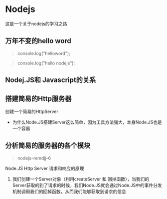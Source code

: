 # Nodejs
这是一个关于nodejs的学习之路
## 万年不变的hello word
>console.log("helloword");
 
>console.log("hello nodejs");

## Nodej.JS和 Javascript的关系

## 搭建简易的Http服务器
创建一个简易的HttpServer
  * 为什么Node.JS搭建Server这么简单，因为工具方法强大，本身Node.JS也是一个容器

## 分析简易的服务器的各个模块

>nodejs-remdjj-6

Node.JS Http Server 请求和响应的原理
  1. 我们创建一个Server对象（利用createServer 和 回掉函数），当我们的Server获取的到了请求的时候，我们Node.JS就会通过Node.JS中的事件分发机制调用我们的回掉函数，从而我们能够获取到请求的信息